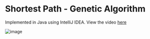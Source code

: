 # Shortest Path - Genetic Algorithm
Implemented in Java using IntelliJ IDEA.
View the video [here](https://youtu.be/DD8pDeYbtsY)

![image](https://i.imgur.com/uArJPh3.png)
